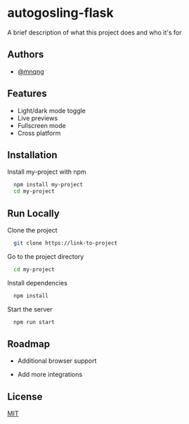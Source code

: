 
# autogosling-flask

A brief description of what this project does and who it's for


## Authors

- [@mnqng](https://www.github.com/mnqng)


## Features

- Light/dark mode toggle
- Live previews
- Fullscreen mode
- Cross platform


## Installation

Install my-project with npm

```bash
  npm install my-project
  cd my-project
```
    
## Run Locally

Clone the project

```bash
  git clone https://link-to-project
```

Go to the project directory

```bash
  cd my-project
```

Install dependencies

```bash
  npm install
```

Start the server

```bash
  npm run start
```


## Roadmap

- Additional browser support

- Add more integrations


## License

[MIT](https://choosealicense.com/licenses/mit/)

